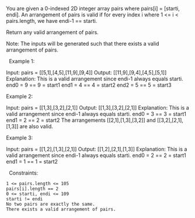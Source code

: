 You are given a 0-indexed 2D integer array pairs where pairs[i] = [starti, endi]. An arrangement of pairs is valid if for every index i where 1 <= i < pairs.length, we have endi-1 == starti.

Return any valid arrangement of pairs.

Note: The inputs will be generated such that there exists a valid arrangement of pairs.

 
Example 1:

Input: pairs = [[5,1],[4,5],[11,9],[9,4]]
Output: [[11,9],[9,4],[4,5],[5,1]]
Explanation:
This is a valid arrangement since endi-1 always equals starti.
end0 = 9 == 9 = start1 
end1 = 4 == 4 = start2
end2 = 5 == 5 = start3


Example 2:

Input: pairs = [[1,3],[3,2],[2,1]]
Output: [[1,3],[3,2],[2,1]]
Explanation:
This is a valid arrangement since endi-1 always equals starti.
end0 = 3 == 3 = start1
end1 = 2 == 2 = start2
The arrangements [[2,1],[1,3],[3,2]] and [[3,2],[2,1],[1,3]] are also valid.


Example 3:

Input: pairs = [[1,2],[1,3],[2,1]]
Output: [[1,2],[2,1],[1,3]]
Explanation:
This is a valid arrangement since endi-1 always equals starti.
end0 = 2 == 2 = start1
end1 = 1 == 1 = start2


 
Constraints:


	1 <= pairs.length <= 105
	pairs[i].length == 2
	0 <= starti, endi <= 109
	starti != endi
	No two pairs are exactly the same.
	There exists a valid arrangement of pairs.

